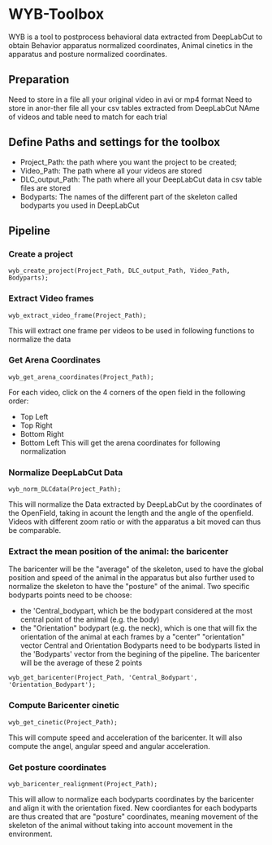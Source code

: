 # WYB-Toolbox
WYB is a tool to postprocess behavioral data extracted from DeepLabCut to obtain Behavior apparatus normalized coordinates, Animal cinetics in the apparatus and posture normalized coordinates.

## Preparation
Need to store in a file all your original video in avi or mp4 format
Need to store in anor-ther file all your csv tables extracted from DeepLabCut
NAme of videos and table need to match for each trial

## Define Paths and settings for the toolbox
- Project_Path: the path where you want the project to be created;
- Video_Path: The path where all your videos are stored
- DLC_output_Path: The path where all your DeepLabCut data in csv table files are stored
- Bodyparts: The names of the different part of the skeleton called bodyparts you used in DeepLabCut

## Pipeline

### Create a project
```
wyb_create_project(Project_Path, DLC_output_Path, Video_Path, Bodyparts);
```


### Extract Video frames

```
wyb_extract_video_frame(Project_Path);
```
This will extract one frame per videos to be used in following functions to normalize the data

### Get Arena Coordinates

```
wyb_get_arena_coordinates(Project_Path);
```
For each video, click on the 4 corners of the open field in the following order:
- Top Left
- Top Right
- Bottom Right
- Bottom Left
This will get the arena coordinates for following normalization

### Normalize DeepLabCut Data

```
wyb_norm_DLCdata(Project_Path);
```
This will normalize the Data extracted by DeepLabCut by the coordinates of the OpenField, taking in acount the length and the angle of the openfield.
Videos with different zoom ratio or with the apparatus a bit moved can thus be comparable.

### Extract the mean position of the animal: the baricenter

The baricenter will be the "average" of the skeleton, used to have the global position and speed of the animal in the apparatus but also further used to normalize the skeleton to have the "posture" of the animal.
Two specific bodyparts points need to be choose:
- the 'Central_bodypart, which be the bodypart considered at the most central point of the animal (e.g. the body)
- the "Orientation" bodypart (e.g. the neck), which is one that will fix the orientation of the animal at each frames by a "center" "orientation" vector
Central and Orientation Bodyparts need to be bodyparts listed in the 'Bodyparts' vector from the begining of the pipeline.
The baricenter will be the average of these 2 points

```
wyb_get_baricenter(Project_Path, 'Central_Bodypart', 'Orientation_Bodypart');
```

### Compute Baricenter cinetic

```
wyb_get_cinetic(Project_Path);
```
This will compute speed and acceleration of the baricenter. It will also compute the angel, angular speed and angular acceleration.

### Get posture coordinates

```
wyb_baricenter_realignment(Project_Path);
```
This will allow to normalize each bodyparts coordinates by the baricenter and align it with the orientation fixed. New coordiantes for each bodyparts are thus created that are "posture" coordinates, meaning movement of the skeleton of the animal without taking into account movement in the environment.










